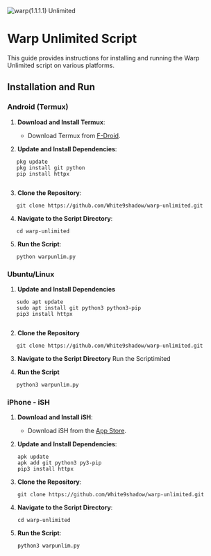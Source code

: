 ![warp(1.1.1.1) Unlimited](https://images.pling.com/img/00/00/62/49/85/2183418/warp-desktop.png)

# Warp Unlimited Script

This guide provides instructions for installing and running the Warp Unlimited script on various platforms.

## Installation and Run

### Android (Termux)

1. **Download and Install Termux**:
   - Download Termux from [F-Droid](https://f-droid.org/en/packages/com.termux/).

2. **Update and Install Dependencies**:
   
```
   pkg update
   pkg install git python
   pip install httpx
   
  ```

3. **Clone the Repository**:
   
```
   git clone https://github.com/White9shadow/warp-unlimited.git
  ```

4. **Navigate to the Script Directory**:
   
```
   cd warp-unlimited
  ```

5. **Run the Script**:
   
```
   python warpunlim.py
  ```

### Ubuntu/Linux

1. **Update and Install Dependencies**
   
```
   sudo apt update
   sudo apt install git python3 python3-pip
   pip3 install httpx
   
  ```

2. **Clone the Repository**
   
```
   git clone https://github.com/White9shadow/warp-unlimited.git
  ```

3. **Navigate to the Script Directory**
   Run the Scriptimited
  

4. **Run the Script**
   
```
   python3 warpunlim.py
  ```

### iPhone - iSH

1. **Download and Install iSH**:
   - Download iSH from the [App Store](https://apps.apple.com/us/app/ish-shell/id1436902243).

2. **Update and Install Dependencies**:
   ```
   apk update
   apk add git python3 py3-pip
   pip3 install httpx
   ```

3. **Clone the Repository**:
   ```
   git clone https://github.com/White9shadow/warp-unlimited.git
   ```

4. **Navigate to the Script Directory**:
   ```
   cd warp-unlimited
   ```

5. **Run the Script**:
   ```
   python3 warpunlim.py
   ```
